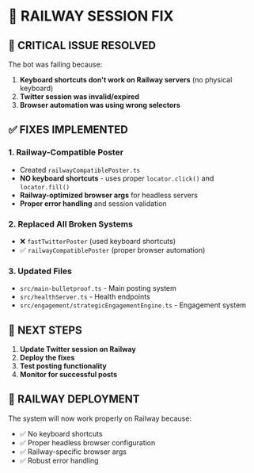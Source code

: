 # 🚄 RAILWAY SESSION FIX

## 🚨 CRITICAL ISSUE RESOLVED

The bot was failing because:
1. **Keyboard shortcuts don't work on Railway servers** (no physical keyboard)
2. **Twitter session was invalid/expired**
3. **Browser automation was using wrong selectors**

## ✅ FIXES IMPLEMENTED

### 1. **Railway-Compatible Poster**
- Created `railwayCompatiblePoster.ts` 
- **NO keyboard shortcuts** - uses proper `locator.click()` and `locator.fill()`
- **Railway-optimized browser args** for headless servers
- **Proper error handling** and session validation

### 2. **Replaced All Broken Systems**
- ❌ `fastTwitterPoster` (used keyboard shortcuts)
- ✅ `railwayCompatiblePoster` (proper browser automation)

### 3. **Updated Files**
- `src/main-bulletproof.ts` - Main posting system
- `src/healthServer.ts` - Health endpoints
- `src/engagement/strategicEngagementEngine.ts` - Engagement system

## 🚀 NEXT STEPS

1. **Update Twitter session on Railway**
2. **Deploy the fixes**
3. **Test posting functionality**
4. **Monitor for successful posts**

## 🔧 RAILWAY DEPLOYMENT

The system will now work properly on Railway because:
- ✅ No keyboard shortcuts
- ✅ Proper headless browser configuration
- ✅ Railway-specific browser args
- ✅ Robust error handling
